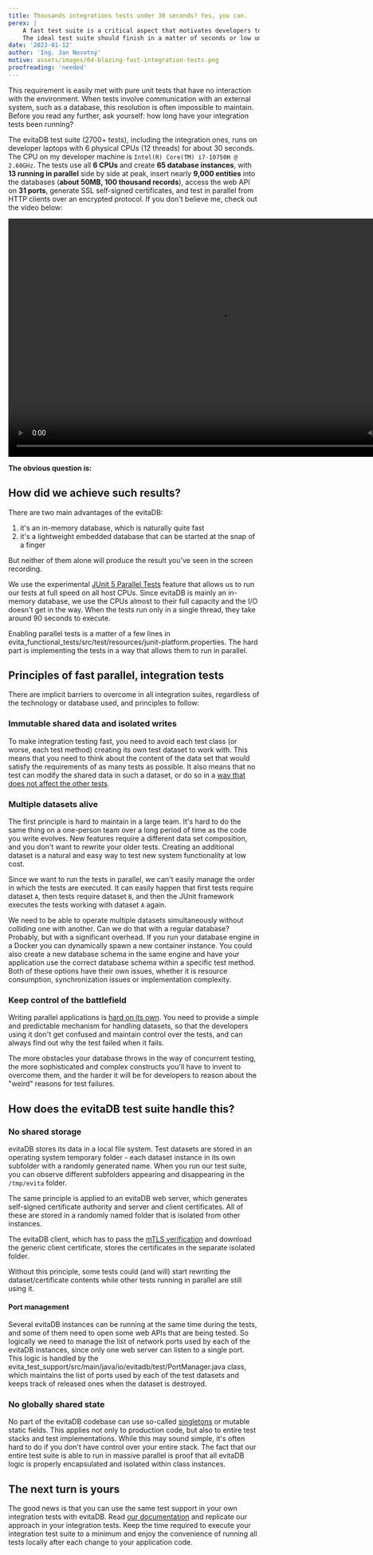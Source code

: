 ```yaml
---
title: Thousands integrations tests under 30 seconds? Yes, you can.
perex: |
    A fast test suite is a critical aspect that motivates developers to write more tests and run the suite frequently. 
    The ideal test suite should finish in a matter of seconds or low units of minutes.
date: '2023-01-12'
author: 'Ing. Jan Novotný'
motive: assets/images/04-blazing-fast-integration-tests.png
proofreading: 'needed'
---
```


This requirement is easily met with pure unit tests that have no interaction with the environment. When tests involve 
communication with an external system, such as a database, this resolution is often impossible to maintain. Before you 
read any further, ask yourself: how long have your integration tests been running?

The evitaDB test suite (2700+ tests), including the integration ones, runs on developer laptops with 6 physical CPUs 
(12 threads) for about 30 seconds. The CPU on my developer machine is `Intel(R) Core(TM) i7-10750H @ 2.60GHz`. The tests 
use all **6 CPUs** and create **65 database instances**, with **13 running in parallel** side by side at peak, insert 
nearly **9,000 entities** into the databases (**about 50MB, 100 thousand records**), access the web API on **31 
ports**, generate SSL self-signed certificates, and test in parallel from HTTP clients over an encrypted protocol. 
If you don't believe me, check out the video below:

<p>
    <video width="850" height="478" controls="controls">
      <source src="https://evitadb.io/download/automated_testing.mp4" type="video/mp4"/>
        Your browser does not support the video tag.
    </video>
</p>

**The obvious question is:**

## How did we achieve such results?

There are two main advantages of the evitaDB:

1. it's an in-memory database, which is naturally quite fast
2. it's a lightweight embedded database that can be started at the snap of a finger

But neither of them alone will produce the result you've seen in the screen recording.

We use the experimental 
[JUnit 5 Parallel Tests](https://junit.org/junit5/docs/snapshot/user-guide/#writing-tests-parallel-execution) feature 
that allows us to run our tests at full speed on all host CPUs. Since evitaDB is mainly an in-memory database, 
we use the CPUs almost to their full capacity and the I/O doesn't get in the way. When the tests run only in a 
single thread, they take around 90 seconds to execute.

Enabling parallel tests is a matter of a few lines in 
<SourceClass>evita_functional_tests/src/test/resources/junit-platform.properties</SourceClass>. 
The hard part is implementing the tests in a way that allows them to run in parallel.

## Principles of fast parallel, integration tests

There are implicit barriers to overcome in all integration suites, regardless of the technology or database used, and 
principles to follow:

### Immutable shared data and isolated writes

To make integration testing fast, you need to avoid each test class (or worse, each test method) creating its own test 
dataset to work with. This means that you need to think about the content of the data set that would satisfy 
the requirements of as many tests as possible. It also means that no test can modify the shared data in such a dataset,
or do so in a [way that does not affect the other tests](http://xunitpatterns.com/Transaction%20Rollback%20Teardown.html).

### Multiple datasets alive

The first principle is hard to maintain in a large team. It's hard to do the same thing on a one-person team over a long 
period of time as the code you write evolves. New features require a different data set composition, and you don't want 
to rewrite your older tests. Creating an additional dataset is a natural and easy way to test new system functionality 
at low cost.

Since we want to run the tests in parallel, we can't easily manage the order in which the tests are executed. It can 
easily happen that first tests require dataset `A`, then tests require dataset `B`, and then the JUnit framework 
executes the tests working with dataset `A` again.

We need to be able to operate multiple datasets simultaneously without colliding one with another. Can we do that with
a regular database? Probably, but with a significant overhead. If you run your database engine in a Docker 
you can dynamically spawn a new container instance. You could also create a new database schema in the same engine and
have your application use the correct database schema within a specific test method. Both of these options have 
their own issues, whether it is resource consumption, synchronization issues or implementation complexity.

### Keep control of the battlefield

Writing parallel applications is [hard on its own](https://www.cs.cmu.edu/~jurgend/thesis/intro/node2.html). You need 
to provide a simple and predictable mechanism for handling datasets, so that the developers using it don't get confused 
and maintain control over the tests, and can always find out why the test failed when it fails.

The more obstacles your database throws in the way of concurrent testing, the more sophisticated and complex constructs 
you'll have to invent to overcome them, and the harder it will be for developers to reason about the "weird" reasons for 
test failures.

## How does the evitaDB test suite handle this?

### No shared storage

evitaDB stores its data in a local file system. Test datasets are stored in an operating system temporary folder - each 
dataset instance in its own subfolder with a randomly generated name. When you run our test suite, you can observe 
different subfolders appearing and disappearing in the `/tmp/evita` folder.

The same principle is applied to an evitaDB web server, which generates self-signed 
<Term location="docs/user/en/operate/tls.md">certificate authority</Term> and server and client 
<Term location="docs/user/en/operate/tls.md" name="certificate">certificates</Term>. 
All of these are stored in a randomly named folder that is isolated from other instances.

The evitaDB client, which has to pass the [mTLS verification](/documentation/operate/tls?codelang=java#mutual-tls-for-grpc)
and download the generic client certificate, stores the 
<Term location="docs/user/en/operate/tls.md" name="certificate">certificates</Term> in the separate isolated folder.

Without this principle, some tests could (and will) start rewriting the dataset/certificate contents while other tests 
running in parallel are still using it.

#### Port management

Several evitaDB instances can be running at the same time during the tests, and some of them need to open some web APIs
that are being tested. So logically we need to manage the list of network ports used by each of the evitaDB instances, 
since only one web server can listen to a single port. This logic is handled by the
<SourceClass>evita_test_support/src/main/java/io/evitadb/test/PortManager.java</SourceClass> class, which maintains the 
list of ports used by each of the test datasets and keeps track of released ones when the dataset is destroyed.

### No globally shared state

No part of the evitaDB codebase can use so-called [singletons](https://www.baeldung.com/java-singleton) or mutable 
static fields. This applies not only to production code, but also to entire test stacks and test implementations. 
While this may sound simple, it's often hard to do if you don't have control over your entire stack. The fact that our 
entire test suite is able to run in massive parallel is proof that all evitaDB logic is properly encapsulated and 
isolated within class instances.

## The next turn is yours

The good news is that you can use the same test support in your own integration tests with evitaDB.
Read [our documentation](/documentation/use/api/write-tests?codelang=java) and replicate our approach in your 
integration tests. Keep the time required to execute your integration test suite to a minimum and enjoy the convenience
of running all tests locally after each change to your application code.